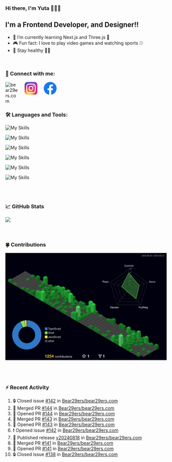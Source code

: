 ### Hi there, I'm Yuta 🤟🏻🐻

## I'm a Frontend Developer, and Designer!!

- 🌱 I’m currently learning Next.js and Three.js 🤣
- 🎮 Fun fact: I love to play video games and watching sports ⚾️
- 🏃 Stay healthy 🏋🏻

<br />

### :wave: Connect with me:

[<img align="left" alt="bear29ers.com" width="40px" src="https://user-images.githubusercontent.com/39920490/156489586-f125813b-e344-46d6-9306-f5786684b976.jpg" style="margin-right: 20px;" />](https://bear29ers.com)
[<img align="left" alt="Yuta Okuma | Instagram" width="40px" src="https://github.com/github/explore/blob/main/topics/instagram/instagram.png?raw=true" style="margin-right: 20px;" />](https://www.instagram.com/bear29ers/)
[<img align="left" alt="Yuta Okuma | Facebook" width="40px" src="https://github.com/github/explore/blob/main/topics/facebook/facebook.png?raw=true" style="margin-right: 20px;" />](https://www.facebook.com/bear29ers/)

<!-- [<img align="left" alt="Yuta Okuma | Wantedly" width="40px" src="https://user-images.githubusercontent.com/39920490/156489528-fdc520d6-10f1-43b6-8bf8-fadf8dcf1a90.jpg" style="margin-right: 20px;" />](https://www.wantedly.com/id/yuta_okuma_b) -->

<br />
<br />
<br />
<br />

### :hammer_and_wrench: Languages and Tools:

![My Skills](https://skillicons.dev/icons?i=html,css,sass,bootstrap,tailwind,js,ts,jquery,threejs,react)

![My Skills](https://skillicons.dev/icons?i=styledcomponents,emotion,materialui,nextjs,vercel,vue,nuxt,pinia,nodejs,express)

![My Skills](https://skillicons.dev/icons?i=webpack,vite,jest,vitest,babel,regex,npm,pnpm,php,laravel)

![My Skills](https://skillicons.dev/icons?i=mysql,sqlite,docker,git,github,githubactions,aws,firebase,vim,neovim)

![My Skills](https://skillicons.dev/icons?i=linux,bash,lua,markdown,svg,webstorm,vscode,atom,figma,xd)

![My Skills](https://skillicons.dev/icons?i=ps,ai,pr,ae,postman,sentry,codepen,stackoverflow,discord,apple)

<br />
<br />

### :chart_with_upwards_trend: GitHub Stats

<div style="display: flex;">
    <a href="https://github.com/Bear29ers">
        <img height="220px;" src="https://github-readme-stats-bear29ers.vercel.app/api?username=Bear29ers&show_icons=true&theme=bear">
    </a>
</div>

<br />
<br />

### :four_leaf_clover: Contributions

![](./profile-3d-contrib/profile-night-green.svg)

<br />
<br />

### :zap: Recent Activity

<!--START_SECTION:activity-->

1. 🔒 Closed issue [#142](https://github.com/Bear29ers/bear29ers.com/issues/142) in [Bear29ers/bear29ers.com](https://github.com/Bear29ers/bear29ers.com)
2. 🎉 Merged PR [#144](https://github.com/Bear29ers/bear29ers.com/pull/144) in [Bear29ers/bear29ers.com](https://github.com/Bear29ers/bear29ers.com)
3. 💪 Opened PR [#144](https://github.com/Bear29ers/bear29ers.com/pull/144) in [Bear29ers/bear29ers.com](https://github.com/Bear29ers/bear29ers.com)
4. 🎉 Merged PR [#143](https://github.com/Bear29ers/bear29ers.com/pull/143) in [Bear29ers/bear29ers.com](https://github.com/Bear29ers/bear29ers.com)
5. 💪 Opened PR [#143](https://github.com/Bear29ers/bear29ers.com/pull/143) in [Bear29ers/bear29ers.com](https://github.com/Bear29ers/bear29ers.com)
6. ❗ Opened issue [#142](https://github.com/Bear29ers/bear29ers.com/issues/142) in [Bear29ers/bear29ers.com](https://github.com/Bear29ers/bear29ers.com)
7. 🚀 Published release [v20240818](https://github.com/Bear29ers/bear29ers.com/releases/tag/v20240818) in [Bear29ers/bear29ers.com](https://github.com/Bear29ers/bear29ers.com)
8. 🎉 Merged PR [#141](https://github.com/Bear29ers/bear29ers.com/pull/141) in [Bear29ers/bear29ers.com](https://github.com/Bear29ers/bear29ers.com)
9. 💪 Opened PR [#141](https://github.com/Bear29ers/bear29ers.com/pull/141) in [Bear29ers/bear29ers.com](https://github.com/Bear29ers/bear29ers.com)
10. 🔒 Closed issue [#138](https://github.com/Bear29ers/bear29ers.com/issues/138) in [Bear29ers/bear29ers.com](https://github.com/Bear29ers/bear29ers.com)

<!--END_SECTION:activity-->

